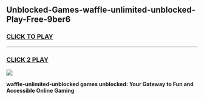 
## Unblocked-Games-waffle-unlimited-unblocked-Play-Free-9ber6
<h3>
<a href="https://premium76.site?title=waffle-unlimited-unblocked&ref=20M">CLICK TO PLAY</a></h3>
<hr>

<h3>
<a href="https://premium76.site?title=waffle-unlimited-unblocked&ref=20M">CLICK 2 PLAY</a>
  
</h3>

<a href="https://premium76.site?title=waffle-unlimited-unblocked&ref=19M"><img src="https://clearcache.store/games.png"></a>


**waffle-unlimited-unblocked games unblocked: Your Gateway to Fun and Accessible Online Gaming**
